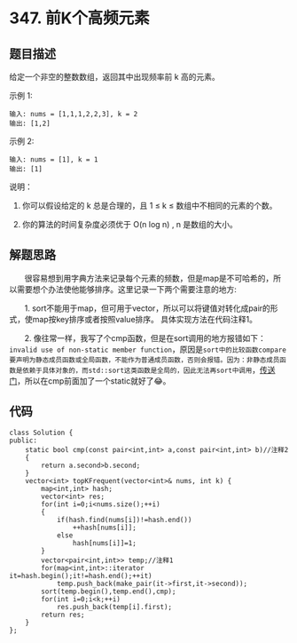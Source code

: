 # 347. 前K个高频元素

## 题目描述
给定一个非空的整数数组，返回其中出现频率前 k 高的元素。
  
示例 1:
```
输入: nums = [1,1,1,2,2,3], k = 2
输出: [1,2]
```
示例 2:
```
输入: nums = [1], k = 1
输出: [1]
```
说明：
  
1. 你可以假设给定的 k 总是合理的，且 1 ≤ k ≤ 数组中不相同的元素的个数。

2. 你的算法的时间复杂度必须优于 O(n log n) , n 是数组的大小。

## 解题思路
&#160; &#160; &#160; &#160;很容易想到用字典方法来记录每个元素的频数，但是map是不可哈希的，所以需要想个办法使他能够排序。这里记录一下两个需要注意的地方:

&#160; &#160; &#160; &#160;1. sort不能用于map，但可用于vector，所以可以将键值对转化成pair的形式，使map按key排序或者按照value排序。
具体实现方法在代码注释1。
  
&#160; &#160; &#160; &#160;2. 像往常一样，我写了个cmp函数，但是在sort调用的地方报错如下：```invalid use of non-static member function```，原因是```sort中的比较函数compare要声明为静态成员函数或全局函数，不能作为普通成员函数，否则会报错。因为：非静态成员函数是依赖于具体对象的，而std::sort这类函数是全局的，因此无法再sort中调用```，[传送门](https://yq.aliyun.com/ziliao/611872)，所以在cmp前面加了一个static就好了😂。

## 代码
```
class Solution {
public:
    static bool cmp(const pair<int,int> a,const pair<int,int> b)//注释2
    {
        return a.second>b.second;
    }
    vector<int> topKFrequent(vector<int>& nums, int k) {
        map<int,int> hash;
        vector<int> res;
        for(int i=0;i<nums.size();++i)
        {
            if(hash.find(nums[i])!=hash.end())
                ++hash[nums[i]];
            else
                hash[nums[i]]=1;
        }
        vector<pair<int,int>> temp;//注释1
        for(map<int,int>::iterator it=hash.begin();it!=hash.end();++it)
            temp.push_back(make_pair(it->first,it->second));
        sort(temp.begin(),temp.end(),cmp);
        for(int i=0;i<k;++i)
            res.push_back(temp[i].first);
        return res;
    }
};
```